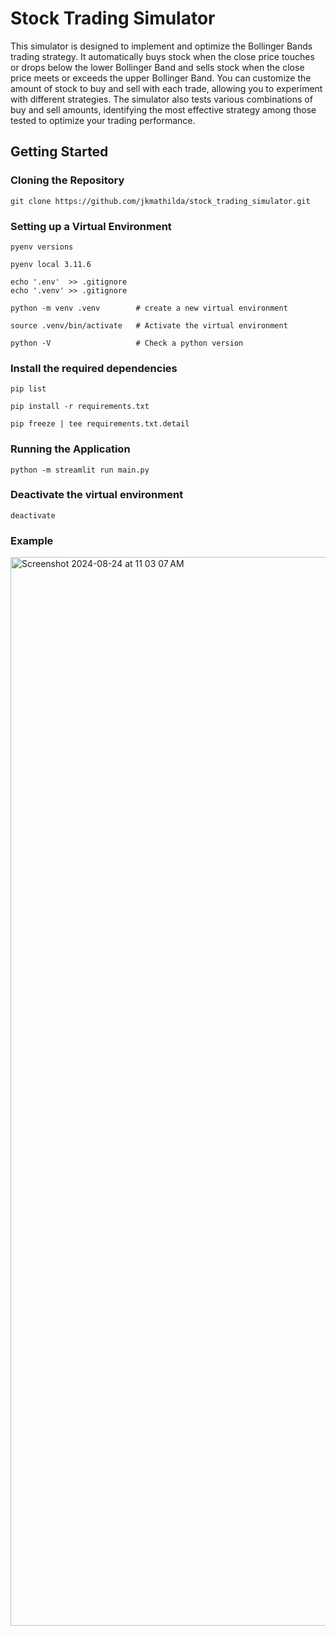 # Stock Trading Simulator

This simulator is designed to implement and optimize the Bollinger Bands trading strategy. It automatically buys stock when the close price touches or drops below the lower Bollinger Band and sells stock when the close price meets or exceeds the upper Bollinger Band. You can customize the amount of stock to buy and sell with each trade, allowing you to experiment with different strategies. The simulator also tests various combinations of buy and sell amounts, identifying the most effective strategy among those tested to optimize your trading performance.

## Getting Started

### Cloning the Repository

    git clone https://github.com/jkmathilda/stock_trading_simulator.git

### Setting up a Virtual Environment
    pyenv versions

    pyenv local 3.11.6

    echo '.env'  >> .gitignore
    echo '.venv' >> .gitignore

    python -m venv .venv        # create a new virtual environment

    source .venv/bin/activate   # Activate the virtual environment

    python -V                   # Check a python version

### Install the required dependencies

    pip list

    pip install -r requirements.txt

    pip freeze | tee requirements.txt.detail

### Running the Application

    python -m streamlit run main.py

### Deactivate the virtual environment

    deactivate

### Example
<img width="1710" alt="Screenshot 2024-08-24 at 11 03 07 AM" src="https://github.com/user-attachments/assets/40ab0c78-91f0-4920-b0c1-a6e8cb49e843">